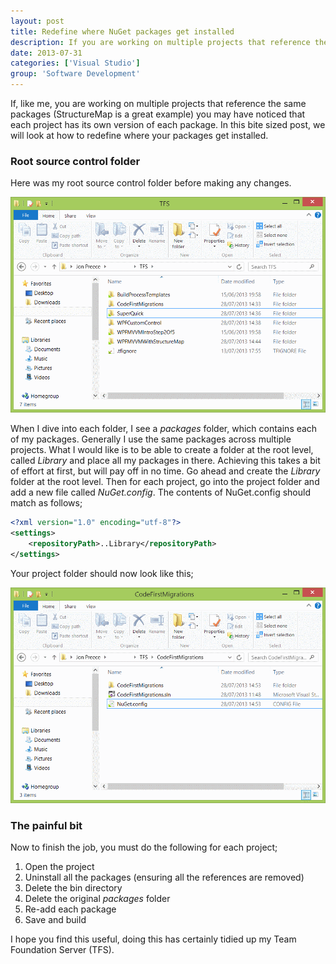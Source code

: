 ```yaml
---
layout: post
title: Redefine where NuGet packages get installed
description: If you are working on multiple projects that reference the same packages (StructureMap is a great example) you may have noticed that each project has its own version of each package.
date: 2013-07-31
categories: ['Visual Studio']
group: 'Software Development'
---
```


If, like me, you are working on multiple projects that reference the same packages (StructureMap is a great example) you may have noticed that each project has its own version of each package. In this bite sized post, we will look at how to redefine where your packages get installed.

### Root source control folder

Here was my root source control folder before making any changes.

![TFS Root Folder](tfsrootfolder1.png)

When I dive into each folder, I see a _packages_ folder, which contains each of my packages. Generally I use the same packages across multiple projects. What I would like is to be able to create a folder at the root level, called _Library_ and place all my packages in there. Achieving this takes a bit of effort at first, but will pay off in no time. Go ahead and create the _Library_ folder at the root level. Then for each project, go into the project folder and add a new file called _NuGet.config_. The contents of NuGet.config should match as follows;

```xml
<?xml version="1.0" encoding="utf-8"?>
<settings>
	<repositoryPath>..Library</repositoryPath>
</settings>
```

Your project folder should now look like this;

![NuGet Config File](nugetconfigfile1.png)

### The painful bit

Now to finish the job, you must do the following for each project;

1.  Open the project
2.  Uninstall all the packages (ensuring all the references are removed)
3.  Delete the bin directory
4.  Delete the original _packages_ folder
5.  Re-add each package
6.  Save and build

I hope you find this useful, doing this has certainly tidied up my Team Foundation Server (TFS).
